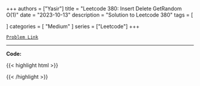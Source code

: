 
+++
authors = ["Yasir"]
title = "Leetcode 380: Insert Delete GetRandom O(1)"
date = "2023-10-13"
description = "Solution to Leetcode 380"
tags = [
    
]
categories = [
    "Medium"
]
series = ["Leetcode"]
+++



[`Problem Link`](https://leetcode.com/problems/insert-delete-getrandom-o1/description/)

---

**Code:**

{{< highlight html >}}

{{< /highlight >}}

